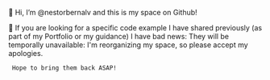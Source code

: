 👋 Hi, I’m @nestorbernalv and this is my space on Github!

👀 If you are looking for a specific code example I have shared previously (as part of my Portfolio or my guidance) I have bad news:
      They will be temporally unavailable: I'm reorganizing my space, so please accept my apologies. 
     
     Hope to bring them back ASAP!

<!---
nestorbernalv/nestorbernalv is a ✨ special ✨ repository because its `README.md` (this file) appears on your GitHub profile.
You can click the Preview link to take a look at your changes.
--->
